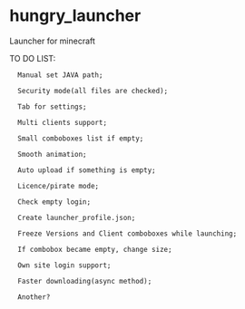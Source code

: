 hungry_launcher
===============

Launcher for minecraft

TO DO LIST:
	  
	  Manual set JAVA path;
	  
	  Security mode(all files are checked);

      Tab for settings;

      Multi clients support;
      
	  Small comboboxes list if empty;
	  
      Smooth animation;

      Auto upload if something is empty; 

      Licence/pirate mode;
	  
	  Check empty login;
	  
	  Create launcher_profile.json;
	  
	  Freeze Versions and Client comboboxes while launching;
	  
	  If combobox became empty, change size;

      Own site login support; 
	  
	  Faster downloading(async method);
	  
      Another? 
